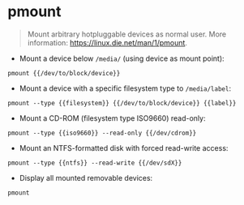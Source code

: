 # pmount

> Mount arbitrary hotpluggable devices as normal user.
> More information: <https://linux.die.net/man/1/pmount>.

- Mount a device below `/media/` (using device as mount point):

`pmount {{/dev/to/block/device}}`

- Mount a device with a specific filesystem type to `/media/label`:

`pmount --type {{filesystem}} {{/dev/to/block/device}} {{label}}`

- Mount a CD-ROM (filesystem type ISO9660) read-only:

`pmount --type {{iso9660}} --read-only {{/dev/cdrom}}`

- Mount an NTFS-formatted disk with forced read-write access:

`pmount --type {{ntfs}} --read-write {{/dev/sdX}}`

- Display all mounted removable devices:

`pmount`
